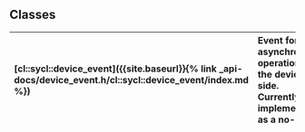 ---
---
## Classes

| [cl::sycl::device_event]({{site.baseurl}}{% link _api-docs/device_event.h/cl::sycl::device_event/index.md %}) | Event for asynchronous operations on the device side. Currently implemented as a no-op. |
| :--- | :--- |

